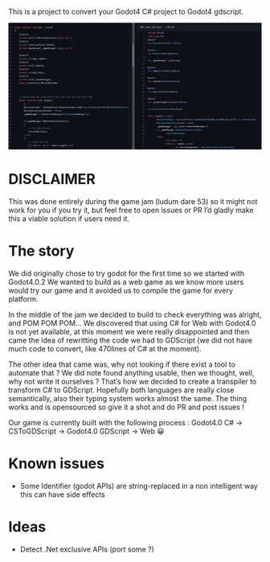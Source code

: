 This is a project to convert your Godot4 C# project to Godot4 gdscript.

![Image](5a7c2.png)

# DISCLAIMER 
This was done entirely during the game jam (ludum dare 53) so it might not work for you if you try it, but feel free to open issues or PR I’d gladly make this a viable solution if users need it.

# The story
 We did originally chose to try godot for the first time so we started with Godot4.0.2 We wanted to build as a web game as we know more users would try our game and it avoided us to compile the game for every platform.

In the middle of the jam we decided to build to check everything was alright, and POM POM POM… We discovered that using C# for Web with Godot4.0 is not yet available, at this moment we were really disappointed and then came the idea of rewritting the code we had to GDScript (we did not have much code to convert, like 470lines of C# at the moment).

The other idea that came was, why not looking if there exist a tool to automate that ? We did note found anything usable, then we thought, well, why not write it ourselves ? That’s how we decided to create a transpiler to transform C# to GDScript. Hopefully both languages are really close semantically, also their typing system works almost the same. The thing works and is opensourced so give it a shot and do PR and post issues !

Our game is currently built with the following process : Godot4.0 C# → CSToGDScript → Godot4.0 GDScript → Web 😀

# Known issues
- Some Identifier (godot APIs) are string-replaced in a non intelligent way this can have side effects

# Ideas
- Detect .Net exclusive APIs (port some ?)
